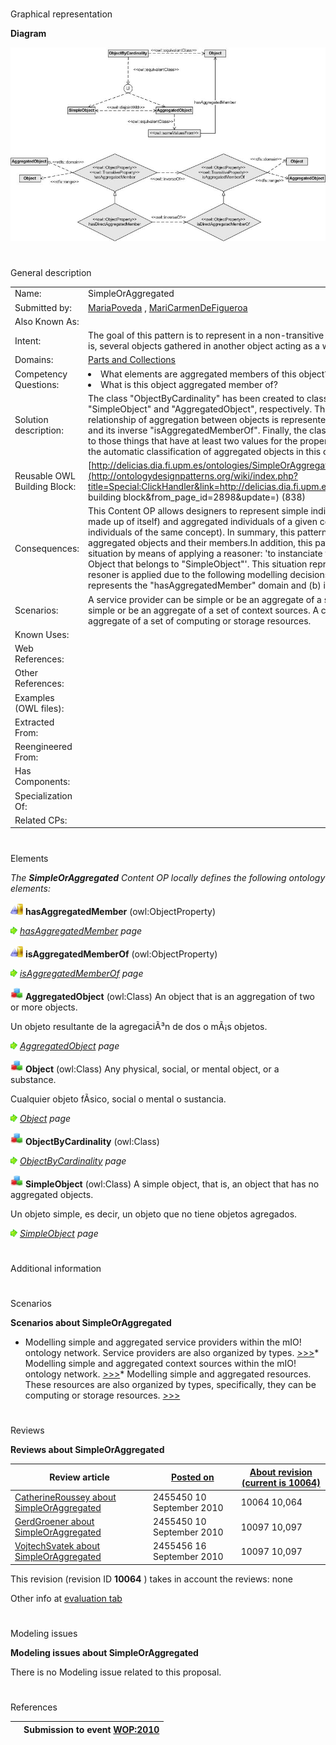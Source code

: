 # 

 Graphical representation



__Diagram__ 





[![Image:CP-SoA-01v1.jpg](public/images/f/f5/CP-SoA-01v1.jpg)](../Image/CP-SoA-01v1.jpg "Image:CP-SoA-01v1.jpg")





# 

 General description




|  |  |
| --- | --- |
|  Name:  |  SimpleOrAggregated  |
|  Submitted by:  | [MariaPoveda](../User/MariaPoveda "User:MariaPoveda")  , [MariCarmenDeFigueroa](../User/MariCarmenDeFigueroa "User:MariCarmenDeFigueroa")  |
|  Also Known As:  |  |
|  Intent:  |  The goal of this pattern is to represent in a non-transitive fashion objects that can be simple or aggregated (that is, several objects gathered in another object acting as a whole).  |
|  Domains:  | [Parts and Collections](../Community/Parts_and_Collections "Community:Parts and Collections")  |
|  Competency Questions:  | <li>       What elements are aggregated members of this object?      </li><li>       What is this object aggregated member of?      </li> |
|  Solution description:  |  The class "ObjectByCardinality" has been created to classify simple and aggregated objects into its subclasses "SimpleObject" and "AggregatedObject", respectively. These subclasses are disjoint among them.  The relationship of aggregation between objects is represented by means of the "hasAggregatedMember" property and its inverse "isAggregatedMemberOf".  Finally, the class "AggregatedObject" has been defined as equivalent to those things that have at least two values for the property "hasAggregatedMember" with the aim of allowing the automatic classification of aggregated objects in this class when a reasoner is applied.  |
|  Reusable OWL Building Block:  | [http://delicias.dia.fi.upm.es/ontologies/SimpleOrAggregated.owl](http://ontologydesignpatterns.org/wiki/index.php?title=Special:ClickHandler&link=http://delicias.dia.fi.upm.es/ontologies/SimpleOrAggregated.owl&message=OWL building block&from_page_id=2898&update=)  (838)  |
|  Consequences:  |  This Content OP allows designers to represent simple individuals of a given concept (that is, an individual that is made up of itself) and aggregated individuals of a given concept (that is, an individual that is made up of several individuals of the same concept).  In summary, this pattern allows to represent both simple objects and aggregated objects and their members.In addition, this pattern can be used to detect the following contradictory situation by means of applying a reasoner: 'to instanciate the relationship "hasAggregatedMember" for an Object that belongs to "SimpleObject"'. This situation represents a consistency error and it is detected when a resoner is applied due to the following modelling decisions included in the pattern: (a) "AggregatedObject" class represents the "hasAggregatedMember" domain and (b) it is disjoint with "SimpleObject".  |
|  Scenarios:  |  A service provider can be simple or be an aggregate of a set of service providers.  A context source can be simple or be an aggregate of a set of context sources.  A computing or storage resource can be simple or be an aggregate of a set of computing or storage resources.  |
|  Known Uses:  |  |
|  Web References:  |  |
|  Other References:  |  |
|  Examples (OWL files):  |  |
|  Extracted From:  |  |
|  Reengineered From:  |  |
|  Has Components:  |  |
|  Specialization Of:  |  |
|  Related CPs:  |  |



  





# 

 Elements



_The
 __SimpleOrAggregated__ 
 Content OP locally defines the following ontology elements:_ 





[![ObjectProperty](public/images/thumb/c/c3/ObjectProperty.gif/20px-ObjectProperty.gif)](../Image/ObjectProperty.gif "ObjectProperty")
__hasAggregatedMember__ 
 (owl:ObjectProperty)
 
[![](public/images/thumb/8/87/ArrowRight.gif/11px-ArrowRight.gif)](../Image/ArrowRight.gif "ArrowRight.gif")
_[hasAggregatedMember](../Submissions/SimpleOrAggregated/hasAggregatedMember "Submissions:SimpleOrAggregated/hasAggregatedMember") 
 page_ 



[![ObjectProperty](public/images/thumb/c/c3/ObjectProperty.gif/20px-ObjectProperty.gif)](../Image/ObjectProperty.gif "ObjectProperty")
__isAggregatedMemberOf__ 
 (owl:ObjectProperty)
 
[![](public/images/thumb/8/87/ArrowRight.gif/11px-ArrowRight.gif)](../Image/ArrowRight.gif "ArrowRight.gif")
_[isAggregatedMemberOf](../Submissions/SimpleOrAggregated/isAggregatedMemberOf "Submissions:SimpleOrAggregated/isAggregatedMemberOf") 
 page_ 



[![Class](public/images/thumb/2/27/Class.gif/20px-Class.gif)](../Image/Class.gif "Class")
__AggregatedObject__ 
 (owl:Class) An object that is an aggregation of two or more objects.
 
  





 Un objeto resultante de la agregaciÃ³n de dos o mÃ¡s objetos.
 



[![](public/images/thumb/8/87/ArrowRight.gif/11px-ArrowRight.gif)](../Image/ArrowRight.gif "ArrowRight.gif")
_[AggregatedObject](../Submissions/SimpleOrAggregated/AggregatedObject "Submissions:SimpleOrAggregated/AggregatedObject") 
 page_ 



[![Class](public/images/thumb/2/27/Class.gif/20px-Class.gif)](../Image/Class.gif "Class")
__Object__ 
 (owl:Class) Any physical, social, or mental object, or a substance.
 
  





 Cualquier objeto fÃ­sico, social o mental o sustancia.
 



[![](public/images/thumb/8/87/ArrowRight.gif/11px-ArrowRight.gif)](../Image/ArrowRight.gif "ArrowRight.gif")
_[Object](../Submissions/SimpleOrAggregated/Object "Submissions:SimpleOrAggregated/Object") 
 page_ 



[![Class](public/images/thumb/2/27/Class.gif/20px-Class.gif)](../Image/Class.gif "Class")
__ObjectByCardinality__ 
 (owl:Class)
 
[![](public/images/thumb/8/87/ArrowRight.gif/11px-ArrowRight.gif)](../Image/ArrowRight.gif "ArrowRight.gif")
_[ObjectByCardinality](../Submissions/SimpleOrAggregated/ObjectByCardinality "Submissions:SimpleOrAggregated/ObjectByCardinality") 
 page_ 



[![Class](public/images/thumb/2/27/Class.gif/20px-Class.gif)](../Image/Class.gif "Class")
__SimpleObject__ 
 (owl:Class) A simple object, that is, an object that has no aggregated objects.
 
  





 Un objeto simple, es decir, un objeto que no tiene objetos agregados.
 



[![](public/images/thumb/8/87/ArrowRight.gif/11px-ArrowRight.gif)](../Image/ArrowRight.gif "ArrowRight.gif")
_[SimpleObject](../Submissions/SimpleOrAggregated/SimpleObject "Submissions:SimpleOrAggregated/SimpleObject") 
 page_ 


# 

 Additional information



# 

 Scenarios




__Scenarios about SimpleOrAggregated__ 

* Modelling simple and aggregated service providers within the mIO! ontology network. Service providers are also organized by types. [>>>](../Submissions/SimpleOrAggregated/Scenario_1 "http://ontologydesignpatterns.org/wiki/Submissions:SimpleOrAggregated/Scenario_1")* Modelling simple and aggregated context sources within the mIO! ontology network. [>>>](../Submissions/SimpleOrAggregated/Scenario_2 "http://ontologydesignpatterns.org/wiki/Submissions:SimpleOrAggregated/Scenario_2")* Modelling simple and aggregated resources. These resources are also organized by types, specifically, they can be computing or storage resources. [>>>](../Submissions/SimpleOrAggregated/Scenario_3 "http://ontologydesignpatterns.org/wiki/Submissions:SimpleOrAggregated/Scenario_3")



# 

 Reviews




__Reviews about SimpleOrAggregated__ 



|  Review article  | [Posted on](../Property/CreationDate "Property:CreationDate")  | [About revision (current is 10064)](../Property/ReviewAboutVersion "Property:ReviewAboutVersion")  |
| --- | --- | --- |
| [CatherineRoussey about SimpleOrAggregated](../Reviews/CatherineRoussey_about_SimpleOrAggregated "Reviews:CatherineRoussey about SimpleOrAggregated")  |  2455450  10 September 2010  |  10064  10,064  |
| [GerdGroener about SimpleOrAggregated](../Reviews/GerdGroener_about_SimpleOrAggregated "Reviews:GerdGroener about SimpleOrAggregated")  |  2455450  10 September 2010  |  10097  10,097  |
| [VojtechSvatek about SimpleOrAggregated](../Reviews/VojtechSvatek_about_SimpleOrAggregated "Reviews:VojtechSvatek about SimpleOrAggregated")  |  2455456  16 September 2010  |  10097  10,097  |



 This revision (revision ID
 __10064__ 
 ) takes in account the reviews: none
 



 Other info at
 [evaluation tab](http://ontologydesignpatterns.org/wiki/index.php?title=Submissions:SimpleOrAggregated&action=evaluation "http://ontologydesignpatterns.org/wiki/index.php?title=Submissions:SimpleOrAggregated&action=evaluation") 





  





# 

 Modeling issues




__Modeling issues about SimpleOrAggregated__ 


 There is no Modeling issue related to this proposal.
 




  





# 

 References



  






|  |  Submission to event [WOP:2010](../WOP/2010 "WOP:2010")  |
| --- | --- |